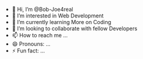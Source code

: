 - 👋 Hi, I’m @Bob-Joe4real
- 👀 I’m interested in Web Development 
- 🌱 I’m currently learning More on Coding 
- 💞️ I’m looking to collaborate with fellow Developers
- 📫 How to reach me ...
- 😄 Pronouns: ...
- ⚡ Fun fact: ...

<!---
Bob-Joe4real/Bob-Joe4real is a ✨ special ✨ repository because its `README.md` (this file) appears on your GitHub profile.
You can click the Preview link to take a look at your changes.
--->
